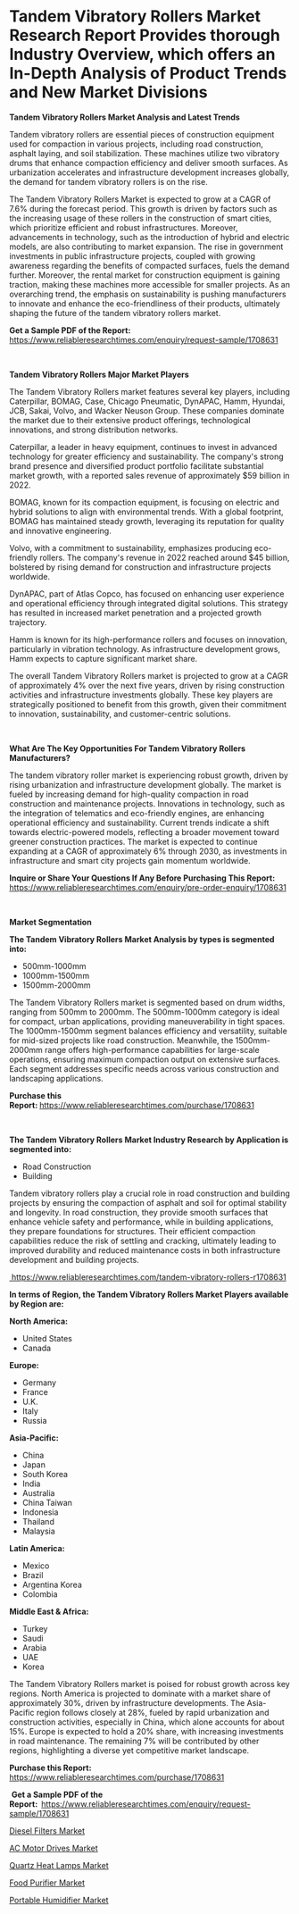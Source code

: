 <p><h1>Tandem Vibratory Rollers Market Research Report Provides thorough Industry Overview, which offers an In-Depth Analysis of Product Trends and New Market Divisions</h1></p><p><strong>Tandem Vibratory Rollers Market Analysis and Latest Trends</strong></p>
<p><p>Tandem vibratory rollers are essential pieces of construction equipment used for compaction in various projects, including road construction, asphalt laying, and soil stabilization. These machines utilize two vibratory drums that enhance compaction efficiency and deliver smooth surfaces. As urbanization accelerates and infrastructure development increases globally, the demand for tandem vibratory rollers is on the rise.</p><p>The Tandem Vibratory Rollers Market is expected to grow at a CAGR of 7.6% during the forecast period. This growth is driven by factors such as the increasing usage of these rollers in the construction of smart cities, which prioritize efficient and robust infrastructures. Moreover, advancements in technology, such as the introduction of hybrid and electric models, are also contributing to market expansion. The rise in government investments in public infrastructure projects, coupled with growing awareness regarding the benefits of compacted surfaces, fuels the demand further. Moreover, the rental market for construction equipment is gaining traction, making these machines more accessible for smaller projects. As an overarching trend, the emphasis on sustainability is pushing manufacturers to innovate and enhance the eco-friendliness of their products, ultimately shaping the future of the tandem vibratory rollers market.</p></p>
<p><strong>Get a Sample PDF of the Report:&nbsp;</strong> <a href="https://www.reliableresearchtimes.com/enquiry/request-sample/1708631?utm_campaign=1486&utm_medium=2&utm_source=Github&utm_content=ia&utm_term=21102024&utm_id=tandem-vibratory-rollers">https://www.reliableresearchtimes.com/enquiry/request-sample/1708631</a></p>
<p>&nbsp;</p>
<p><strong>Tandem Vibratory Rollers Major Market Players</strong></p>
<p><p>The Tandem Vibratory Rollers market features several key players, including Caterpillar, BOMAG, Case, Chicago Pneumatic, DynAPAC, Hamm, Hyundai, JCB, Sakai, Volvo, and Wacker Neuson Group. These companies dominate the market due to their extensive product offerings, technological innovations, and strong distribution networks.</p><p>Caterpillar, a leader in heavy equipment, continues to invest in advanced technology for greater efficiency and sustainability. The company's strong brand presence and diversified product portfolio facilitate substantial market growth, with a reported sales revenue of approximately $59 billion in 2022. </p><p>BOMAG, known for its compaction equipment, is focusing on electric and hybrid solutions to align with environmental trends. With a global footprint, BOMAG has maintained steady growth, leveraging its reputation for quality and innovative engineering.</p><p>Volvo, with a commitment to sustainability, emphasizes producing eco-friendly rollers. The company's revenue in 2022 reached around $45 billion, bolstered by rising demand for construction and infrastructure projects worldwide.</p><p>DynAPAC, part of Atlas Copco, has focused on enhancing user experience and operational efficiency through integrated digital solutions. This strategy has resulted in increased market penetration and a projected growth trajectory.</p><p>Hamm is known for its high-performance rollers and focuses on innovation, particularly in vibration technology. As infrastructure development grows, Hamm expects to capture significant market share.</p><p>The overall Tandem Vibratory Rollers market is projected to grow at a CAGR of approximately 4% over the next five years, driven by rising construction activities and infrastructure investments globally. These key players are strategically positioned to benefit from this growth, given their commitment to innovation, sustainability, and customer-centric solutions.</p></p>
<p>&nbsp;</p>
<p><strong>What Are The Key Opportunities For Tandem Vibratory Rollers Manufacturers?</strong></p>
<p><p>The tandem vibratory roller market is experiencing robust growth, driven by rising urbanization and infrastructure development globally. The market is fueled by increasing demand for high-quality compaction in road construction and maintenance projects. Innovations in technology, such as the integration of telematics and eco-friendly engines, are enhancing operational efficiency and sustainability. Current trends indicate a shift towards electric-powered models, reflecting a broader movement toward greener construction practices. The market is expected to continue expanding at a CAGR of approximately 6% through 2030, as investments in infrastructure and smart city projects gain momentum worldwide.</p></p>
<p><strong>Inquire or Share Your Questions If Any Before Purchasing This Report:</strong> <a href="https://www.reliableresearchtimes.com/enquiry/pre-order-enquiry/1708631?utm_campaign=1486&utm_medium=2&utm_source=Github&utm_content=ia&utm_term=21102024&utm_id=tandem-vibratory-rollers">https://www.reliableresearchtimes.com/enquiry/pre-order-enquiry/1708631</a></p>
<p>&nbsp;</p>
<p><strong>Market Segmentation</strong></p>
<p><strong>The Tandem Vibratory Rollers Market Analysis by types is segmented into:</strong></p>
<p><ul><li>500mm-1000mm</li><li>1000mm-1500mm</li><li>1500mm-2000mm</li></ul></p>
<p><p>The Tandem Vibratory Rollers market is segmented based on drum widths, ranging from 500mm to 2000mm. The 500mm-1000mm category is ideal for compact, urban applications, providing maneuverability in tight spaces. The 1000mm-1500mm segment balances efficiency and versatility, suitable for mid-sized projects like road construction. Meanwhile, the 1500mm-2000mm range offers high-performance capabilities for large-scale operations, ensuring maximum compaction output on extensive surfaces. Each segment addresses specific needs across various construction and landscaping applications.</p></p>
<p><strong>Purchase this Report:&nbsp;</strong><a href="https://www.reliableresearchtimes.com/purchase/1708631?utm_campaign=1486&utm_medium=2&utm_source=Github&utm_content=ia&utm_term=21102024&utm_id=tandem-vibratory-rollers">https://www.reliableresearchtimes.com/purchase/1708631</a></p>
<p>&nbsp;</p>
<p><strong>The Tandem Vibratory Rollers Market Industry Research by Application is segmented into:</strong></p>
<p><ul><li>Road Construction</li><li>Building</li></ul></p>
<p><p>Tandem vibratory rollers play a crucial role in road construction and building projects by ensuring the compaction of asphalt and soil for optimal stability and longevity. In road construction, they provide smooth surfaces that enhance vehicle safety and performance, while in building applications, they prepare foundations for structures. Their efficient compaction capabilities reduce the risk of settling and cracking, ultimately leading to improved durability and reduced maintenance costs in both infrastructure development and building projects.</p></p>
<p><a href="https://www.reliableresearchtimes.com/tandem-vibratory-rollers-r1708631?utm_campaign=1486&utm_medium=2&utm_source=Github&utm_content=ia&utm_term=21102024&utm_id=tandem-vibratory-rollers">&nbsp;https://www.reliableresearchtimes.com/tandem-vibratory-rollers-r1708631</a></p>
<p><strong>In terms of Region, the Tandem Vibratory Rollers Market Players available by Region are:</strong></p>
<p>
    <p> <strong> North America: </strong>
        <ul>
            <li>United States</li>
            <li>Canada</li>
        </ul>
        </p> 
    <p> <strong> Europe: </strong>
        <ul>
            <li>Germany</li>
            <li>France</li>
            <li>U.K.</li>
            <li>Italy</li>
            <li>Russia</li>
        </ul>
        </p> 
    <p> <strong> Asia-Pacific: </strong>
        <ul>
            <li>China</li>
            <li>Japan</li>
            <li>South Korea</li>
            <li>India</li>
            <li>Australia</li>
            <li>China Taiwan</li>
            <li>Indonesia</li>
            <li>Thailand</li>
            <li>Malaysia</li>
        </ul>
        </p> 
    <p> <strong> Latin America: </strong>
        <ul>
            <li>Mexico</li>
            <li>Brazil</li>
            <li>Argentina Korea</li>
            <li>Colombia</li>
        </ul>
        </p> 
    <p> <strong> Middle East & Africa: </strong>
        <ul>
            <li>Turkey</li>
            <li>Saudi</li>
            <li>Arabia</li>
            <li>UAE</li>
            <li>Korea</li>
        </ul>
    </p>
    </p>
<p><p>The Tandem Vibratory Rollers market is poised for robust growth across key regions. North America is projected to dominate with a market share of approximately 30%, driven by infrastructure developments. The Asia-Pacific region follows closely at 28%, fueled by rapid urbanization and construction activities, especially in China, which alone accounts for about 15%. Europe is expected to hold a 20% share, with increasing investments in road maintenance. The remaining 7% will be contributed by other regions, highlighting a diverse yet competitive market landscape.</p></p>
<p><strong>Purchase this Report: </strong><a href="https://www.reliableresearchtimes.com/purchase/1708631?utm_campaign=1486&utm_medium=2&utm_source=Github&utm_content=ia&utm_term=21102024&utm_id=tandem-vibratory-rollers">https://www.reliableresearchtimes.com/purchase/1708631</a></p>
<p>&nbsp;<strong>Get a Sample PDF of the Report:&nbsp;&nbsp;</strong><a href="https://www.reliableresearchtimes.com/enquiry/request-sample/1708631?utm_campaign=1486&utm_medium=2&utm_source=Github&utm_content=ia&utm_term=21102024&utm_id=tandem-vibratory-rollers">https://www.reliableresearchtimes.com/enquiry/request-sample/1708631</a></p>
<p><strong></strong></p>
<p><p><a href="https://www.linkedin.com/pulse/top-trends-transforming-diesel-filters-market-2024-2031-topicsco-ziddf?utm_campaign=1486&utm_medium=2&utm_source=Github&utm_content=ia&utm_term=21102024&utm_id=tandem-vibratory-rollers">Diesel Filters Market</a></p><p><a href="https://www.linkedin.com/pulse/ac-motor-drives-market-segmentation-geographical-regions-dimyf?utm_campaign=1486&utm_medium=2&utm_source=Github&utm_content=ia&utm_term=21102024&utm_id=tandem-vibratory-rollers">AC Motor Drives Market</a></p><p><a href="https://www.linkedin.com/pulse/global-quartz-heat-lamps-56-cagr-forecast-2024-2031-marketixir-yhyzf?utm_campaign=1486&utm_medium=2&utm_source=Github&utm_content=ia&utm_term=21102024&utm_id=tandem-vibratory-rollers">Quartz Heat Lamps Market</a></p><p><a href="https://www.linkedin.com/pulse/in-depth-food-purifier-market-review-size-share-57cagr-growth-vduif?utm_campaign=1486&utm_medium=2&utm_source=Github&utm_content=ia&utm_term=21102024&utm_id=tandem-vibratory-rollers">Food Purifier Market</a></p><p><a href="https://www.linkedin.com/pulse/evolution-portable-humidifier-market-key-shifts-from-2024-2031-zkfef?utm_campaign=1486&utm_medium=2&utm_source=Github&utm_content=ia&utm_term=21102024&utm_id=tandem-vibratory-rollers">Portable Humidifier Market</a></p></p>
